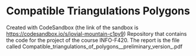 # Compatible Triangulations Polygons
Created with CodeSandbox (the link of the sandbox is https://codesandbox.io/s/jovial-mountain-c1py9)
Repository that contains the code for the project of the course INFO-F420.
The report is the file called Compatible_triangulations_of_polygons__preliminary_version_.pdf
